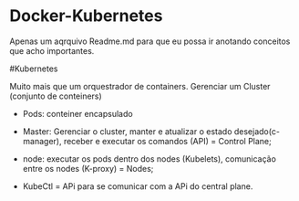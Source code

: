 # Docker-Kubernetes

Apenas um aqrquivo Readme.md para que eu possa ir anotando conceitos que acho importantes. 

#Kubernetes

Muito mais que um orquestrador de containers. Gerenciar um Cluster (conjunto de conteiners)

- Pods: conteiner encapsulado 
- Master: Gerenciar o cluster, manter e atualizar o estado desejado(c-manager), receber e executar os comandos (API) = Control Plane;
- node: executar os pods dentro dos nodes (Kubelets), comunicação entre os nodes (K-proxy) = Nodes; 

- KubeCtl = APi para se comunicar com a APi do central plane.
